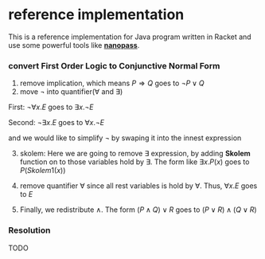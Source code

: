 # reference implementation

This is a reference implementation for Java program written in Racket and use some powerful tools like [**nanopass**](https://github.com/nanopass/nanopass-framework-racket).

### convert First Order Logic to Conjunctive Normal Form

1. remove implication, which means $P \Rightarrow Q$ goes to $\lnot P \lor Q$
2. move $\lnot$ into quantifier($\forall$ and $\exists$)

First: $\lnot \forall x. E$ goes to $\exists x. \lnot E$

Second: $\lnot \exists x. E$ goes to $\forall x. \lnot E$

and we would like to simplify $\lnot$ by swaping it into the innest expression

3. skolem: Here we are going to remove $\exists$ expression, by adding **Skolem** function on to those variables hold by $\exists$. The form like $\exists x. P(x)$ goes to $P(Skolem1(x))$

4. remove quantifier $\forall$ since all rest variables is hold by $\forall$. Thus, $\forall x. E$ goes to $E$

5. Finally, we redistribute $\land$. The form $(P \land Q) \lor R$ goes to $(P \lor R) \land (Q \lor R)$

### Resolution

TODO
